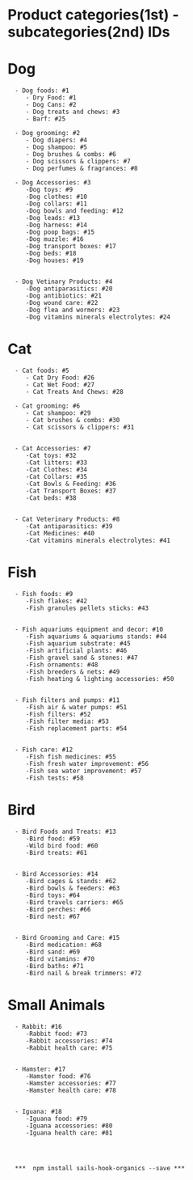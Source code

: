 # Product categories(1st) - subcategories(2nd) IDs

# Dog

      - Dog foods: #1
         - Dry Food: #1
         - Dog Cans: #2
         - Dog treats and chews: #3
         - Barf: #25

      - Dog grooming: #2
         - Dog diapers: #4
         - Dog shampoo: #5
         - Dog brushes & combs: #6
         - Dog scissors & clippers: #7
         - Dog perfumes & fragrances: #8

      - Dog Accessories: #3
         -Dog toys: #9
         -Dog clothes: #10
         -Dog collars: #11
         -Dog bowls and feeding: #12
         -Dog leads: #13
         -Dog harness: #14
         -Dog poop bags: #15
         -Dog muzzle: #16
         -Dog transport boxes: #17
         -Dog beds: #18
         -Dog houses: #19


      - Dog Vetinary Products: #4
         -Dog antiparasitics: #20
         -Dog antibiotics: #21
         -Dog wound care: #22
         -Dog flea and wormers: #23
         -Dog vitamins minerals electrolytes: #24



# Cat

      - Cat foods: #5
         - Cat Dry Food: #26
         - Cat Wet Food: #27
         - Cat Treats And Chews: #28

      - Cat grooming: #6
         - Cat shampoo: #29
         - Cat brushes & combs: #30
         - Cat scissors & clippers: #31


      - Cat Accessories: #7
         -Cat toys: #32
         -Cat litters: #33
         -Cat Clothes: #34
         -Cat Collars: #35
         -Cat Bowls & Feeding: #36
         -Cat Transport Boxes: #37
         -Cat beds: #38


      - Cat Veterinary Products: #8
         -Cat antiparasitics: #39
         -Cat Medicines: #40
         -Cat vitamins minerals electrolytes: #41


# Fish
      - Fish foods: #9
         -Fish flakes: #42
         -Fish granules pellets sticks: #43


      - Fish aquariums equipment and decor: #10
         -Fish aquariums & aquariums stands: #44
         -Fish aquarium substrate: #45
         -Fish artificial plants: #46
         -Fish gravel sand & stones: #47
         -Fish ornaments: #48
         -Fish breeders & nets: #49
         -Fish heating & lighting accessories: #50


      - Fish filters and pumps: #11
         -Fish air & water pumps: #51
         -Fish filters: #52
         -Fish filter media: #53
         -Fish replacement parts: #54


      - Fish care: #12
         -Fish fish medicines: #55
         -Fish fresh water improvement: #56
         -Fish sea water improvement: #57
         -Fish tests: #58


# Bird
      - Bird Foods and Treats: #13
         -Bird food: #59
         -Wild bird food: #60
         -Bird treats: #61


      - Bird Accessories: #14
         -Bird cages & stands: #62
         -Bird bowls & feeders: #63
         -Bird toys: #64
         -Bird travels carriers: #65
         -Bird perches: #66
         -Bird nest: #67


      - Bird Grooming and Care: #15
         -Bird medication: #68
         -Bird sand: #69
         -Bird vitamins: #70
         -Bird baths: #71
         -Bird nail & break trimmers: #72


# Small Animals
      - Rabbit: #16
         -Rabbit food: #73
         -Rabbit accessories: #74
         -Rabbit health care: #75


      - Hamster: #17
         -Hamster food: #76
         -Hamster accessories: #77
         -Hamster health care: #78


      - Iguana: #18
         -Iguana food: #79
         -Iguana accessories: #80
         -Iguana health care: #81


         

      ***  npm install sails-hook-organics --save ***

